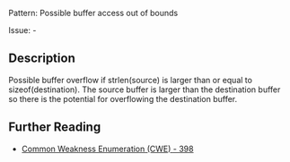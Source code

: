 Pattern: Possible buffer access out of bounds

Issue: -

## Description

Possible buffer overflow if strlen(source) is larger than or equal to sizeof(destination). The source buffer is larger than the destination buffer so there is the potential for overflowing the destination buffer.

## Further Reading

* [Common Weakness Enumeration (CWE) - 398](https://cwe.mitre.org/data/definitions/398.html)